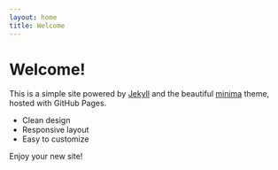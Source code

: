 ```yaml
---
layout: home
title: Welcome
---
```


# Welcome!

This is a simple site powered by [Jekyll](https://jekyllrb.com/) and the beautiful [minima](https://github.com/jekyll/minima) theme, hosted with GitHub Pages.

- Clean design
- Responsive layout
- Easy to customize

Enjoy your new site!
